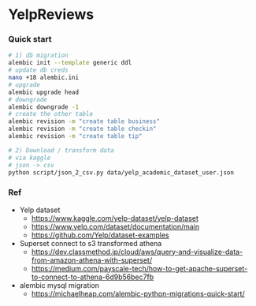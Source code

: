 # YelpReviews

### Quick start
```bash
# 1) db migration 
alembic init --template generic ddl
# update db creds
nano +18 alembic.ini
# upgrade 
alembic upgrade head
# downgrade 
alembic downgrade -1
# create the other table 
alembic revision -m "create table business"
alembic revision -m "create table checkin"
alembic revision -m "create table tip"

# 2) Download / transform data
# via kaggle 
# json -> csv 
python script/json_2_csv.py data/yelp_academic_dataset_user.json


```

### Ref
- Yelp dataset 
	- https://www.kaggle.com/yelp-dataset/yelp-dataset
	- https://www.yelp.com/dataset/documentation/main
	- https://github.com/Yelp/dataset-examples
- Superset connect to s3 transformed athena
	- https://dev.classmethod.jp/cloud/aws/query-and-visualize-data-from-amazon-athena-with-superset/
	- https://medium.com/payscale-tech/how-to-get-apache-superset-to-connect-to-athena-6d9b56bec7fb
- alembic mysql migration 
	 - https://michaelheap.com/alembic-python-migrations-quick-start/
